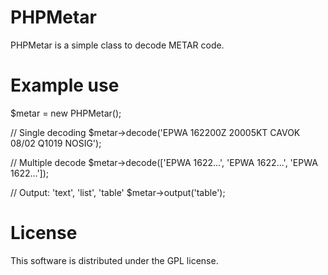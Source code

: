 # PHPMetar
PHPMetar is a simple class to decode METAR code.

# Example use

$metar = new PHPMetar();

// Single decoding
$metar->decode('EPWA 162200Z 20005KT CAVOK 08/02 Q1019 NOSIG');

// Multiple decode
$metar->decode(['EPWA 1622...', 'EPWA 1622...', 'EPWA 1622...']);

// Output: 'text', 'list', 'table' 
$metar->output('table');


# License
This software is distributed under the GPL license.
